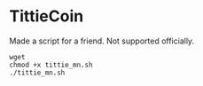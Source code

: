 # TittieCoin
Made a script for a friend. Not supported officially.
```
wget 
chmod +x tittie_mn.sh
./tittie_mn.sh
